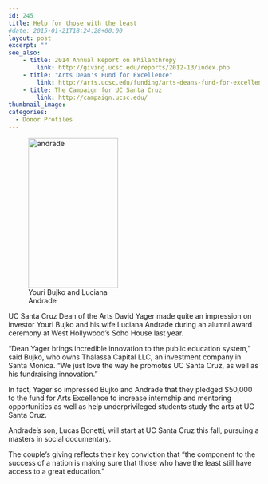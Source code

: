 ```yaml
---
id: 245
title: Help for those with the least
#date: 2015-01-21T18:24:28+00:00
layout: post
excerpt: ""
see_also:
	- title: 2014 Annual Report on Philanthropy
		link: http://giving.ucsc.edu/reports/2012-13/index.php
	- title: "Arts Dean's Fund for Excellence"
		link: http://arts.ucsc.edu/funding/arts-deans-fund-for-excellence
	- title: The Campaign for UC Santa Cruz
		link: http://campaign.ucsc.edu/
thumbnail_image:
categories:
  - Donor Profiles
---
```

<figure id="attachment_246" style="width: 180px" class="wp-caption alignright"><img class="size-medium wp-image-246" src="http://live-ucsc-giving.pantheonsite.io/wp-content/uploads/2017/08/andrade-180x300.jpg" alt="andrade" width="180" height="300" srcset="https://ucsc-giving.lndo.site/wp-content/uploads/2017/08/andrade-180x300.jpg 180w, https://ucsc-giving.lndo.site/wp-content/uploads/2017/08/andrade.jpg 297w" sizes="(max-width: 180px) 100vw, 180px" /><figcaption class="wp-caption-text">Youri Bujko and Luciana Andrade</figcaption></figure> 

UC Santa Cruz Dean of the Arts David Yager made quite an impression on investor Youri Bujko and his wife Luciana Andrade during an alumni award ceremony at West Hollywood&#8217;s Soho House last year.

&#8220;Dean Yager brings incredible innovation to the public education system,&#8221; said Bujko, who owns Thalassa Capital LLC, an investment company in Santa Monica. &#8220;We just love the way he promotes UC Santa Cruz, as well as his fundraising innovation.&#8221;

In fact, Yager so impressed Bujko and Andrade that they pledged $50,000 to the fund for Arts Excellence to increase internship and mentoring opportunities as well as help underprivileged students study the arts at UC Santa Cruz.

Andrade&#8217;s son, Lucas Bonetti, will start at UC Santa Cruz this fall, pursuing a masters in social documentary.

The couple&#8217;s giving reflects their key conviction that &#8220;the component to the success of a nation is making sure that those who have the least still have access to a great education.&#8221;
